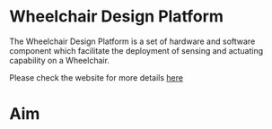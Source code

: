 # Wheelchair Design Platform

The Wheelchair Design Platform is a set of hardware and software component which facilitate the deployment of sensing and actuating capability on a Wheelchair.

Please check the website for more details [here](https://datacentricdesign.github.io/wheelchair-design-platform/)

# Aim

